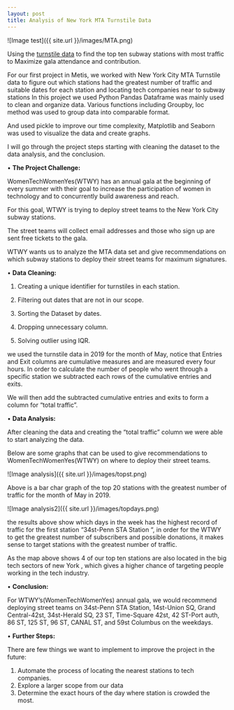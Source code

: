 ```yaml
---
layout: post
title: Analysis of New York MTA Turnstile Data
---
```

![Image test]({{ site.url }}/images/MTA.png)

Using the [turnstile data](http://web.mta.info/developers/turnstile.html) to find the top ten subway stations with most traffic to Maximize gala attendance and contribution.

For our first project in Metis, we worked with New York City MTA Turnstile data to figure out which stations had the greatest number of traffic and suitable dates for each station and locating tech companies near to subway stations 
In this project we used Python Pandas Dataframe was mainly used to clean and organize data. 
Various functions including Groupby, loc method was used to group data into comparable format. 

And used pickle to improve our time complexity, Matplotlib and Seaborn was used to visualize the data and create graphs.

I will go through the project steps starting with cleaning the dataset to the data analysis, and the conclusion.


•	**The Project Challenge:**

WomenTechWomenYes(WTWY) has an annual gala at the beginning of every summer with their goal to increase the participation of women in technology and to concurrently build awareness and reach.

For this goal, WTWY is trying to deploy street teams to the New York City subway stations.

The street teams will collect email addresses and those who sign up are sent free tickets to the gala.

WTWY wants us to analyze the MTA data set and give recommendations on which subway stations to deploy their street teams for maximum signatures.


•	**Data Cleaning:**


1.	Creating a unique identifier for turnstiles in each station.

2.	Filtering out dates that are not in our scope.

3.	Sorting the Dataset by dates.

4.	Dropping unnecessary column.

5.	Solving outlier using IQR.

we used the turnstile data in 2019 for the month of May, notice that Entries and Exit columns are cumulative measures and are measured every four hours. 
In order to calculate the number of people who went through a specific station we subtracted each rows of the cumulative entries and exits. 

We will then add the subtracted cumulative entries and exits to form a column for “total traffic”.


•	**Data Analysis:**

After cleaning the data and creating the “total traffic” column we were able to start analyzing the data. 

Below are some graphs that can be used to give recommendations to WomenTechWomenYes(WTWY) on where to deploy their street teams.

 ![Image analysis]({{ site.url }}/images/topst.png)

Above is a bar char graph of the top 20 stations with the greatest number of traffic for the month of May in 2019.

 ![Image analysis2]({{ site.url }}/images/topdays.png)

the results above show which days in the week has the highest record of traffic for the first station “34st-Penn STA Station “, in order for the WTWY to get the greatest number of subscribers and possible donations, it makes sense to target stations with the greatest number of traffic.
 

As the map above shows 4 of our top ten stations are also located in the big tech sectors of new York , which gives a higher chance of targeting people working in the tech industry.

•	**Conclusion:**

For WTWY’s(WomenTechWomenYes) annual gala, we would recommend deploying street teams on 34st-Penn STA Station, 14st-Union SQ, Grand Central-42st, 34st-Herald SQ, 23 ST, Time-Square 42st, 42 ST-Port auth, 86 ST, 125 ST, 96 ST, CANAL ST, and 59st Columbus on the weekdays.



•	**Further Steps:**

There are few things we want to implement to improve the project in the future:

1.	Automate the process of locating the nearest stations to tech companies.
2.	Explore a larger scope from our data
3.	Determine the exact hours of the day where station is crowded the most.
